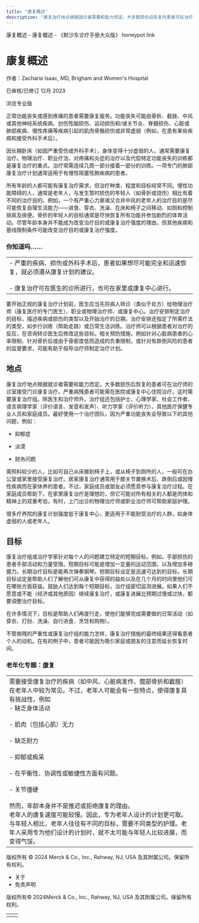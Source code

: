 ```yaml
---
title: "康复概述"
description: "康复治疗地点根据就诊者需要和能力而定。大多数损伤后恢复的患者可在治疗师的诊室接受门诊康复治疗。严重病残患者可能需在医院或康复中心住院治疗。这时需要康复治疗组。除医生和治疗师外，治疗组还包括护士、心理学家、社会工作者、语言病理学家（评价语言、发音和发声）、听力学家（评价听力）、其他医疗保健专业人员和家庭成员。最好使用一个治疗团队，因为严重功能丧失会导致以下的其他问题，例如："
---
```


﻿康复概述 \- 康复概述 \- 《默沙东诊疗手册大众版》 honeypot link

# 康复概述

作者：Zacharia Isaac, MD, Brigham and Women's Hospital

已审核/已修订 12月 2023

浏览专业版

正常功能丧失或感到疼痛的患者需要康复服务。功能丧失可能由骨折、截肢、中风或其他神经系统疾病、创伤性脑损伤、运动损伤和/或关节炎、脊髓损伤、心脏或肺部疾病、慢性疼痛等疾病引起的肌肉骨骼损伤或非常虚弱（例如，在患有某些疾病和接受外科手术后）。

因长期卧床（如因严重受伤或外科手术），身体变得十分虚弱的人，通常需要康复治疗。物理治疗、职业疗法、对疼痛和炎症的治疗以及代偿特定功能丧失的训练都是康复治疗的重点。治疗常需连续几周一部分接着一部分的训练。一项专门的肺部康复治疗计划通常适用于有慢性阻塞性肺疾病的患者。

所有年龄的人都可能有康复治疗需求，但治疗种类、程度和目标经常不同。慢性功能障碍的人，通常是老年人，与发生暂时损伤的年轻人（如骨折或烧伤）相比有着不同的治疗目的。例如，一个有严重心力衰竭又合并中风的老年人的治疗目的是尽可能恢复自理生活能力——进食、穿衣、洗澡、在床和椅子之间移动、如厕和控制排尿及排便。骨折的年轻人的目标通常是尽快恢复所有功能并参加剧烈的体育活动。尽管年龄本身并不能成为改变治疗目的或康复治疗强度的理由，但其他疾病和基线限制条件可能改变治疗目的或康复治疗强度。

### 你知道吗……

|     |
| --- |
| - 严重的疾病、损伤或外科手术后，患者如果想尽可能完全和迅速恢复，就必须遵从康复计划的建议。<br>  <br>- 康复治疗可在医生的诊所进行，也可在家里或康复中心进行。 |

要开始正规的康复治疗计划前，医生应当先将病人转诊（类似于处方）给物理治疗师（康复医疗的专门医生）、职业或物理治疗师、或康复中心。治疗安排制定治疗的目标，描述疾病或损伤的类型以及开始治疗的日期。治疗安排还指定了所需疗法的类型，如步行训练（帮助走路）或日常生活训练。治疗师可以根据患者对治疗的反应，在咨询转诊医生后修改这些目标。相关预防措施，例如针对心脏病患者的心率限制、针对骨折后或由于骨密度低而造成的负重限制，或针对有跌倒风险的患者的监督要求，可能有助于指导治疗师制定治疗计划。

## 地点

康复治疗地点根据就诊者需要和能力而定。大多数损伤后恢复的患者可在治疗师的诊室接受门诊康复治疗。严重病残患者可能需在医院或康复中心住院治疗。这时需要康复治疗组。除医生和治疗师外，治疗组还包括护士、心理学家、社会工作者、语言病理学家（评价语言、发音和发声）、听力学家（评价听力）、其他医疗保健专业人员和家庭成员。最好使用一个治疗团队，因为严重功能丧失会导致以下的其他问题，例如：

- 抑郁症

- 淡漠

- 财务问题


需照料较少的人，比如可自己从床挪到椅子上，或从椅子到厕所的人，一般可在办公室或家里接受康复治疗。居家康复治疗通常用于膝关节置换术后、跌倒后或因慢性疾病而在家休养的患者。不过，家庭成员或朋友必须愿意参与康复治疗过程。在家庭成员帮助下，在家里康复治疗是理想的，但它可能对所有相关的人都是肉体和精神上的双重考验。有时，上门出诊的物理治疗师或职业治疗师可帮助家庭护理。

很多疗养院的康复计划强度低于康复中心，更适用于不能耐受治疗的人群，如身体虚弱的人或老年人。

## 目标

康复治疗组或治疗学家针对每个人的问题建立特定的短期目标。例如，手部损伤的患者手部活动和力量受限。短期目标可能是增加一定量的运动范围，以及增加多磅握力。长期治疗目标是能再次弹奏钢琴。短期目标设定是迅速可达到的目标。长期目标设定是帮助人们了解他们可从康复中获得的益处以及在几个月的时间里他们可在哪些方面获益。鼓励人们达到每个短期目标，治疗组密切监测进展。如果人们不愿意或不能（经济或其他原因）继续康复治疗，或康复进展比预期过慢或过快，都要调整治疗目标。

在许多情况下，目标是帮助人们再度行走，使他们能够完成需要做的日常活动（如穿衣、打扮、洗澡、自行进食、烹饪和购物）。

不管病残的严重性或康复治疗组的能力怎样，康复治疗措施的最终结果还得看患者个人的动机。在有的例子中，患者可能因为吸引家庭或朋友的注意而延长恢复时间。

### 老年化专题：康复

|     |
| --- |
| 需要接受康复治疗的疾病（如中风、心脏病发作、髋部骨折和截肢）在老年人中较为常见。不过，老年人可能会有一些特点，使得康复具有挑战性，例如<br>- 缺乏身体活动<br>  <br>- 肌肉（包括心肌）无力<br>  <br>- 缺乏耐力<br>  <br>- 抑郁或痴呆<br>  <br>- 在平衡性、协调性或敏捷性方面有问题。<br>  <br>- 关节僵硬<br>  <br>然而，年龄本身并不是推迟或拒绝康复的理由。<br>老年人的康复速度可能较慢。因此，专为老年人设计的计划更可取。与年轻人相比，老年人往往有不同的目标，需要不同类型的护理。老年人采用专为他们设计的计划时，就不太可能与年轻人比较进展，而变得气馁。 |



版权所有 © 2024
Merck & Co., Inc., Rahway, NJ, USA 及其附属公司。保留所有权利。

- 关于
- 免责声明

版权所有© 2024Merck & Co., Inc., Rahway, NJ, USA 及其附属公司。保留所有权利。

|     |     |
| --- | --- |
|  |  |
